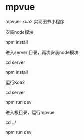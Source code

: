 # mpvue
  mpvue+koa2 实现图书小程序

  安装node模块
  
  npm install 
  
   进入server 目录，再次安装node模块
   
  cd server
  
  npm install
  
   运行Koa2
   
  cd server
  
  npm run dev
  
   进入根目录，运行mpvue
   
  cd ../
  
  npm run dev
